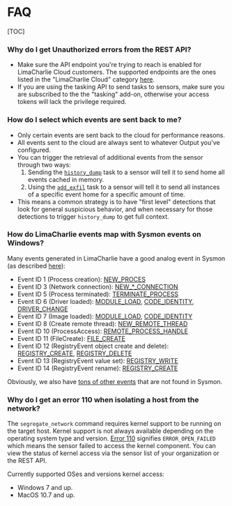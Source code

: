 # FAQ

[TOC]

### Why do I get Unauthorized errors from the REST API?
* Make sure the API endpoint you're trying to reach is enabled
  for LimaCharlie Cloud customers. The supported endpoints are
  the ones listed in the "LimaCharlie Cloud" category [here](https://api.limacharlie.io/static/swagger/#/LimaCharlie_Cloud).
* If you are using the tasking API to send tasks to sensors, make sure you are
  subscribed to the the "tasking" add-on, otherwise your access tokens will lack the
  privilege required.

### How do I select which events are sent back to me?
* Only certain events are sent back to the cloud for performance reasons.
* All events sent to the cloud are always sent to whatever Output you've configured.
* You can trigger the retrieval of additional events from the sensor through two ways:
  1. Sending the [`history_dump`](sensor_commands.md) task to a sensor will tell it to send home all events cached in memory.
  1. Using the [`add_exfil`](sensor_commands.md) task to a sensor will tell it to send all instances of a specific event
     home for a specific amount of time.
* This means a common strategy is to have "first level" detections that look for general
  suspicious behavior, and when necessary for those detections to trigger `history_dump` to get full context.

### How do LimaCharlie events map with Sysmon events on Windows?
Many events generated in LimaCharlie have a good analog event in Sysmon (as described [here](https://docs.microsoft.com/en-us/sysinternals/downloads/sysmon)):

* Event ID 1 (Process creation): [NEW_PROCES](events.md#new_process)
* Event ID 3 (Network connection):  [NEW_*_CONNECTION](events.md#new_tcp4_connection)
* Event ID 5 (Process terminated): [TERMINATE_PROCESS](events.md#terminate_process)
* Event ID 6 (Driver loaded): [MODULE_LOAD](events.md#module_load), [CODE_IDENTITY](events.md#code_identity), [DRIVER_CHANGE](events.md#driver_change)
* Event ID 7 (Image loaded): [MODULE_LOAD](events.md#module_load), [CODE_IDENTITY](events.md#code_identity)
* Event ID 8 (Create remote thread): [NEW_REMOTE_THREAD](events.md#new_remote_thread)
* Event ID 10 (ProcessAccess): [REMOTE_PROCESS_HANDLE](events.md#remote_process_handle)
* Event ID 11 (FileCreate): [FILE_CREATE](events.md#file_create)
* Event ID 12 (RegistryEvent object create and delete): [REGISTRY_CREATE](events.md#registry_create), [REGISTRY_DELETE](events.md#registry_delete)
* Event ID 13 (RegistryEvent value set): [REGISTRY_WRITE](events.md#registry_write)
* Event ID 14 (RegistryEvent rename): [REGISTRY_CREATE](events.md#registry_create)

Obviously, we also have [tons of other events](events.md) that are not found in Sysmon.

### Why do I get an error 110 when isolating a host from the network?
The `segregate_network` command requires kernel support to be running on the target host. Kernel support is not always
available depending on the operating system type and version. [Error 110](errors.md) signifies `ERROR_OPEN_FAILED` which
means the sensor failed to access the kernel component. You can view the status of kernel access via the sensor list
of your organization or the REST API.

Currently supported OSes and versions kernel access:

* Windows 7 and up.
* MacOS 10.7 and up.